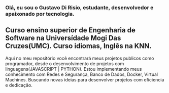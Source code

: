 ### Olá, eu sou o Gustavo Di Risio, estudante, desenvolvedor e apaixonado por tecnologia.
## Curso ensino superior de Engenharia de Software na Universídade Mogi Das Cruzes(UMC). Curso idiomas, Inglês na KNN.

Aqui no meu repositório você encontrará meus projetos publicos como programador, desde o desenvolvimento de projetos com linguagens(JAVASCRIPT | PYTHON). Estou implementando meus conhecimento com Redes e Segurança, Banco de Dados, Docker, Virtual Machines. Buscando novas ideias para desenvolver projetos com eficiencia e dedicação.

<div>
  <a href="https://www.linkedin.com/in/gustavorisio/" target="_blank" rel="external"><img src="https://img.shields.io/badge/LinkedIn-0077B5?style=for-the-badge&logo=linkedin&logoColor=white" target="_blank" rel="external" alt=""></a>
</div>
<div>

  
  <img src="https://img.shields.io/badge/JavaScript-F7DF1E?style=for-the-badge&logo=javascript&logoColor=black" alt="">
  <img src="https://img.shields.io/badge/Python-14354C?style=for-the-badge&logo=python&logoColor=white" alt="">
  <img src="https://img.shields.io/badge/HTML5-E34F26?style=for-the-badge&logo=html5&logoColor=white" alt="">
</div>


